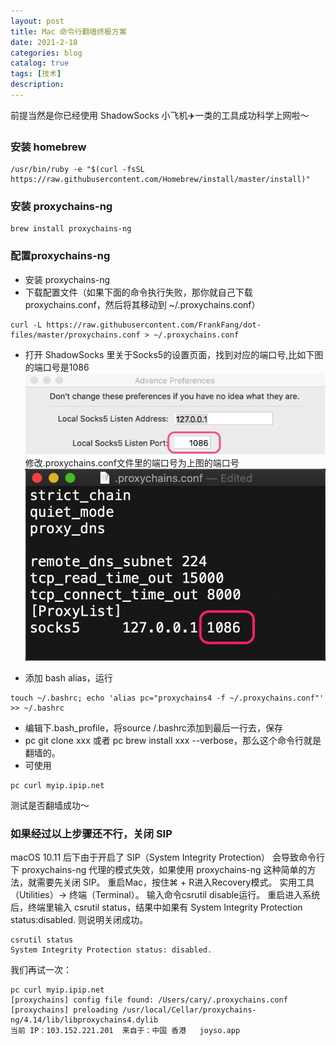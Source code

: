 ```yaml
---
layout: post
title: Mac 命令行翻墙终极方案
date: 2021-2-18
categories: blog
catalog: true
tags: [技术]
description: 
---
```

前提当然是你已经使用 ShadowSocks 小飞机✈️一类的工具成功科学上网啦～
### 安装 homebrew
```
/usr/bin/ruby -e "$(curl -fsSL https://raw.githubusercontent.com/Homebrew/install/master/install)"
```
### 安装 proxychains-ng
```
brew install proxychains-ng
```

### 配置proxychains-ng
* 安装 proxychains-ng
* 下载配置文件（如果下面的命令执行失败，那你就自己下载proxychains.conf，然后将其移动到 ~/.proxychains.conf）
```
curl -L https://raw.githubusercontent.com/FrankFang/dot-files/master/proxychains.conf > ~/.proxychains.conf
```
* 打开 ShadowSocks 里关于Socks5的设置页面，找到对应的端口号,比如下图的端口号是1086
![avatar](https://raw.githubusercontent.com/carynux/Image-Hosting/master/1.png)
修改.proxychains.conf文件里的端口号为上图的端口号
![avatar](https://raw.githubusercontent.com/carynux/Image-Hosting/master/2.png)

* 添加 bash alias，运行
```
touch ~/.bashrc; echo 'alias pc="proxychains4 -f ~/.proxychains.conf"' >> ~/.bashrc
```
* 编辑下.bash_profile，将source /.bashrc添加到最后一行去，保存
* pc git clone xxx 或者 pc brew install xxx --verbose，那么这个命令行就是翻墙的。
* 可使用
```
pc curl myip.ipip.net
```
测试是否翻墙成功～

### 如果经过以上步骤还不行，关闭 SIP
macOS 10.11 后下由于开启了 SIP（System Integrity Protection） 会导致命令行下 proxychains-ng 代理的模式失效，如果使用 proxychains-ng 这种简单的方法，就需要先关闭 SIP。
重启Mac，按住⌘ + R进入Recovery模式。 实用工具（Utilities）-> 终端（Terminal）。 输入命令csrutil disable运行。 重启进入系统后，终端里输入 csrutil status，结果中如果有 System Integrity Protection status:disabled. 则说明关闭成功。
```
csrutil status
System Integrity Protection status: disabled.
```
我们再试一次：
```
pc curl myip.ipip.net  
[proxychains] config file found: /Users/cary/.proxychains.conf  
[proxychains] preloading /usr/local/Cellar/proxychains-ng/4.14/lib/libproxychains4.dylib  
当前 IP：103.152.221.201  来自于：中国 香港   joyso.app  
```
